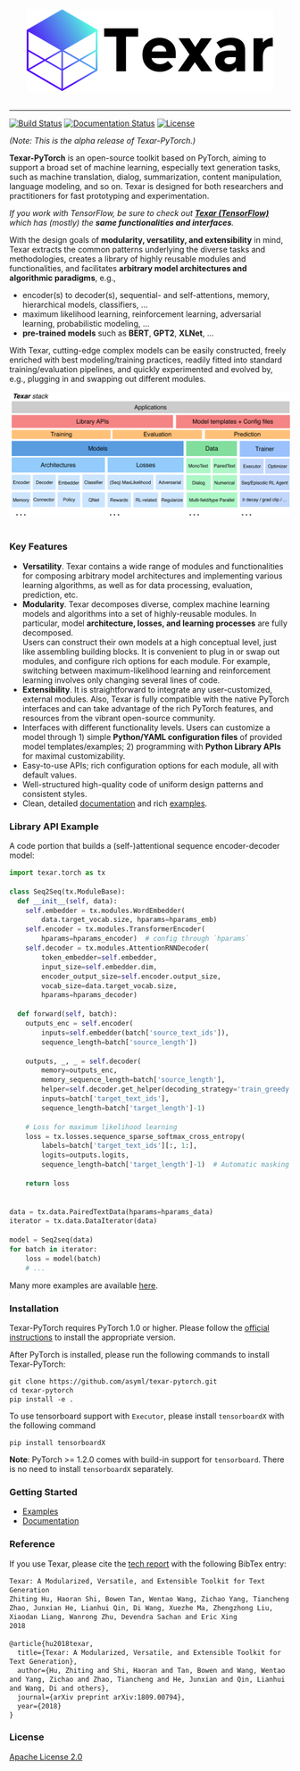 
<div align="center">
   <img src="./docs/_static/img/logo_h_035.png"><br><br>
</div>
 
-----------------

[![Build Status](https://travis-ci.org/asyml/texar-pytorch.svg?branch=master)](https://travis-ci.org/asyml/texar-pytorch)
[![Documentation Status](https://readthedocs.org/projects/texar-pytorch/badge/?version=latest)](https://texar-pytorch.readthedocs.io/en/latest/?badge=latest)
[![License](https://img.shields.io/badge/license-Apache%202.0-blue.svg)](https://github.com/asyml/texar-pytorch/blob/master/LICENSE)
 
*(Note: This is the alpha release of Texar-PyTorch.)* 
 
**Texar-PyTorch** is an open-source toolkit based on PyTorch, aiming to support a broad set of machine learning, especially text generation tasks, such as machine translation, dialog, summarization, content manipulation, language modeling, and so on. Texar is designed for both researchers and practitioners for fast prototyping and experimentation.

*If you work with TensorFlow, be sure to check out **[Texar (TensorFlow)](https://github.com/asyml/texar)** which has (mostly) the **same functionalities and interfaces**.*

With the design goals of **modularity, versatility, and extensibility** in mind, Texar extracts the common patterns underlying the diverse tasks and methodologies, creates a library of highly reusable modules and functionalities, and facilitates **arbitrary model architectures and algorithmic paradigms**, e.g., 
   * encoder(s) to decoder(s), sequential- and self-attentions, memory, hierarchical models, classifiers, ... 
   * maximum likelihood learning, reinforcement learning, adversarial learning, probabilistic modeling, ... 
   * **pre-trained models** such as **BERT**, **GPT2**, **XLNet**, ...

With Texar, cutting-edge complex models can be easily constructed, freely enriched with best modeling/training practices, readily fitted into standard training/evaluation pipelines, and quickly experimented and evolved by, e.g., plugging in and swapping out different modules.

<div align="center">
   <img src="./docs/_static/img/texar_stack.png"><br><br>
</div> 


### Key Features
* **Versatility**. Texar contains a wide range of modules and functionalities for composing arbitrary model architectures and implementing various learning algorithms, as well as for data processing, evaluation, prediction, etc.
* **Modularity**. Texar decomposes diverse, complex machine learning models and algorithms into a set of highly-reusable modules. In particular, model **architecture, losses, and learning processes** are fully decomposed.  
Users can construct their own models at a high conceptual level, just like assembling building blocks. It is convenient to plug in or swap out modules, and configure rich options for each module. For example, switching between maximum-likelihood learning and reinforcement learning involves only changing several lines of code.
* **Extensibility**. It is straightforward to integrate any user-customized, external modules. Also, Texar is fully compatible with the native PyTorch interfaces and can take advantage of the rich PyTorch features, and resources from the vibrant open-source community.
* Interfaces with different functionality levels. Users can customize a model through 1) simple **Python/YAML configuration files** of provided model templates/examples; 2) programming with **Python Library APIs** for maximal customizability.
* Easy-to-use APIs; rich configuration options for each module, all with default values.
* Well-structured high-quality code of uniform design patterns and consistent styles. 
* Clean, detailed [documentation](https://texar-pytorch.readthedocs.io) and rich [examples](./examples).


### Library API Example
A code portion that builds a (self-)attentional sequence encoder-decoder model:
```python
import texar.torch as tx

class Seq2Seq(tx.ModuleBase):
  def __init__(self, data):
    self.embedder = tx.modules.WordEmbedder(
        data.target_vocab.size, hparams=hparams_emb)
    self.encoder = tx.modules.TransformerEncoder(
        hparams=hparams_encoder)  # config through `hparams`
    self.decoder = tx.modules.AttentionRNNDecoder(
        token_embedder=self.embedder,
        input_size=self.embedder.dim,
      	encoder_output_size=self.encoder.output_size,
      	vocab_size=data.target_vocab.size,
        hparams=hparams_decoder)

  def forward(self, batch): 
    outputs_enc = self.encoder(
        inputs=self.embedder(batch['source_text_ids']),
        sequence_length=batch['source_length'])
     
    outputs, _, _ = self.decoder(
        memory=outputs_enc, 
        memory_sequence_length=batch['source_length'],
        helper=self.decoder.get_helper(decoding_strategy='train_greedy'), 
        inputs=batch['target_text_ids'],
        sequence_length=batch['target_length']-1)

    # Loss for maximum likelihood learning
    loss = tx.losses.sequence_sparse_softmax_cross_entropy(
        labels=batch['target_text_ids'][:, 1:],
        logits=outputs.logits,
        sequence_length=batch['target_length']-1)  # Automatic masking

    return loss


data = tx.data.PairedTextData(hparams=hparams_data) 
iterator = tx.data.DataIterator(data)

model = Seq2seq(data)
for batch in iterator:
    loss = model(batch)
    # ...
```
Many more examples are available [here](./examples).


### Installation
Texar-PyTorch requires PyTorch 1.0 or higher. Please follow the [official instructions](https://pytorch.org/get-started/locally/#start-locally) to install the appropriate version.

After PyTorch is installed, please run the following commands to install Texar-PyTorch:
```
git clone https://github.com/asyml/texar-pytorch.git 
cd texar-pytorch
pip install -e .
```

To use tensorboard support with `Executor`, please install `tensorboardX` with the following command

```commandline
pip install tensorboardX
```

**Note**: PyTorch >= 1.2.0 comes with build-in support for `tensorboard`. There is no need to
install `tensorboardX` separately.

### Getting Started
* [Examples](./examples)
* [Documentation](https://texar-pytorch.readthedocs.io)


### Reference
If you use Texar, please cite the [tech report](https://arxiv.org/abs/1809.00794) with the following BibTex entry:
```
Texar: A Modularized, Versatile, and Extensible Toolkit for Text Generation
Zhiting Hu, Haoran Shi, Bowen Tan, Wentao Wang, Zichao Yang, Tiancheng Zhao, Junxian He, Lianhui Qin, Di Wang, Xuezhe Ma, Zhengzhong Liu, Xiaodan Liang, Wanrong Zhu, Devendra Sachan and Eric Xing
2018

@article{hu2018texar,
  title={Texar: A Modularized, Versatile, and Extensible Toolkit for Text Generation},
  author={Hu, Zhiting and Shi, Haoran and Tan, Bowen and Wang, Wentao and Yang, Zichao and Zhao, Tiancheng and He, Junxian and Qin, Lianhui and Wang, Di and others},
  journal={arXiv preprint arXiv:1809.00794},
  year={2018}
}
```


### License
[Apache License 2.0](./LICENSE)
